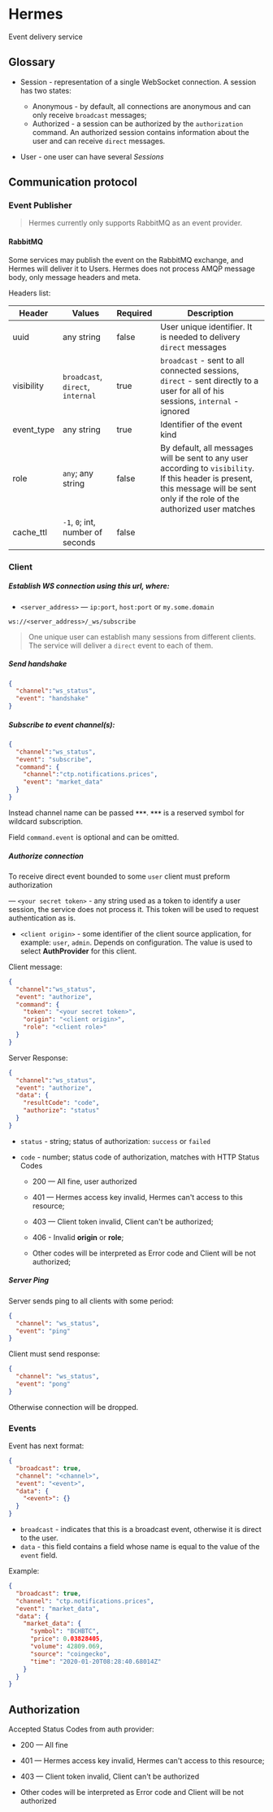 # Hermes

Event delivery service

## Glossary


- Session - representation of a single WebSocket connection. A session has two states:
    - Anonymous - by default, all connections are anonymous and can only receive `broadcast` messages;
    - Authorized - a session can be authorized by the `authorization` command. An authorized session contains information about the user and can receive `direct` messages.
 
 - User - one user can have several *Sessions*

## Communication protocol

### Event Publisher  

> Hermes currently only supports RabbitMQ as an event provider.

#### RabbitMQ  

Some services may publish the event on the RabbitMQ exchange, and Hermes will deliver it to Users.
Hermes does not process AMQP message body, only message headers and meta.

Headers list:

| Header     | Values                            | Required | Description |
| ---------- | --------------------------------- | -------- | ----------- |
| uuid       | any string                        | false    | User unique identifier. It is needed to delivery `direct`  messages |
| visibility | `broadcast`, `direct`, `internal` | true     | `broadcast` - sent to all connected sessions, `direct` - sent directly to a user for all of his sessions, `internal` - ignored |
| event_type | any string                        | true     | Identifier of the event kind |
| role       | `any`; any string                 | false    | By default, all messages will be sent to any user according to `visibility`. If this header is present, this message will be sent only if the role of the authorized user matches |
| cache_ttl  | `-1`, `0`; int, number of seconds | false    |             |


### Client

##### Establish WS connection using this url, where:

- `<server_address>` — `ip:port`, `host:port` or `my.some.domain`

```
ws://<server_address>/_ws/subscribe
```

> One unique user can establish many sessions from different clients. The service will deliver a `direct` event to each of them.
    
##### Send handshake

```json
{
  "channel":"ws_status",
  "event": "handshake"
}
```

##### Subscribe to event channel(s):

```json
{
  "channel":"ws_status",
  "event": "subscribe",
  "command": {
    "channel":"ctp.notifications.prices",
    "event": "market_data"
  }
}
```

Instead channel name can be passed **`***`**. 
**`***`** is a reserved symbol for wildcard subscription.

Field `command.event` is optional and can be omitted.

##### Authorize connection

To receive direct event bounded to some `user` client must preform authorization

— `<your secret token>` - any string used as a token to identify a user session, the service does not process it. This token will be used to request authentication as is.
- `<client origin>` - some identifier of the client source application, for example: `user`, `admin`. Depends on configuration. The value is used to select **AuthProvider** for this client. 

Client message: 

```json
{
  "channel":"ws_status",
  "event": "authorize",
  "command": {
    "token": "<your secret token>",
    "origin": "<client origin>",
    "role": "<client role>"
  }
}
```
 
Server Response:

```json
{
  "channel":"ws_status",
  "event": "authorize",
  "data": {
    "resultCode": "code",
    "authorize": "status"
  }
}
```

- `status` - string; status of authorization: `success` or `failed`
- `code` - number; status code of authorization, matches with HTTP Status Codes

    - 200 — All fine, user authorized

    - 401 — Hermes access key invalid, Hermes can't access to this resource;

    - 403 — Client token invalid, Client can't be authorized;
    
    - 406 - Invalid **origin** or **role**; 

    - Other codes will be interpreted as Error code and Client will be not authorized;

##### Server Ping

Server sends ping to all clients with some period:

```json
{
  "channel": "ws_status", 
  "event": "ping"
}
```

Client must send response:

```json
{
  "channel": "ws_status", 
  "event": "pong"
}
```

Otherwise connection will be dropped.

### Events

Event has next format:

```json
{
  "broadcast": true,
  "channel": "<channel>",
  "event": "<event>",
  "data": {
    "<event>": {}
  }
}
```

- `broadcast` - indicates that this is a broadcast event, otherwise it is direct to the user.
- `data` - this field contains a field whose name is equal to the value of the `event` field. 

Example:

```json
{
  "broadcast": true,
  "channel": "ctp.notifications.prices",
  "event": "market_data",
  "data": {
    "market_data": {
      "symbol": "BCHBTC",
      "price": 0.03828405,
      "volume": 42809.069,
      "source": "coingecko",
      "time": "2020-01-20T08:28:40.68014Z"
    }
  }
}
``` 

## Authorization


Accepted Status Codes from auth provider:

- 200 — All fine

- 401 — Hermes access key invalid, Hermes can't access to this resource;

- 403 — Client token invalid, Client can't be authorized

- Other codes will be interpreted as Error code and Client will be not authorized
